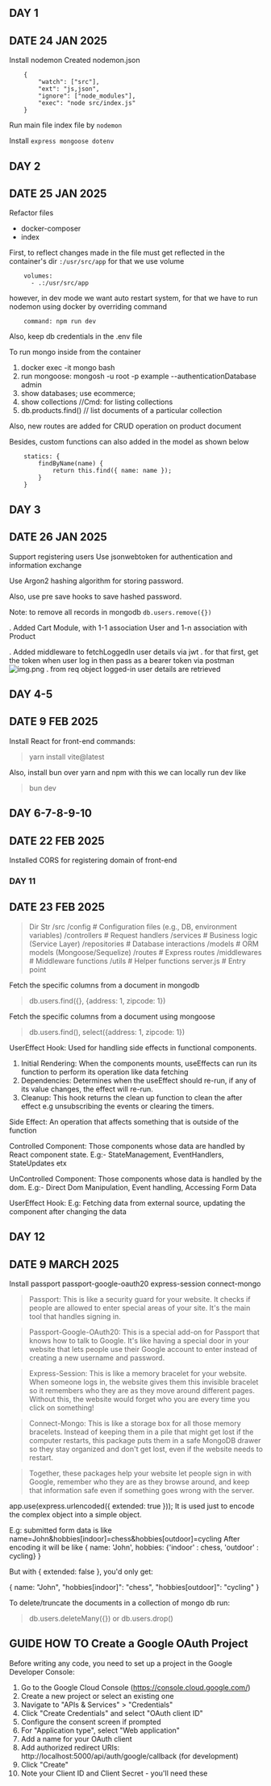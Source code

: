 ## DAY 1 

## DATE 24 JAN 2025

Install nodemon 
Created nodemon.json

```
    {
        "watch": ["src"],
        "ext": "js,json",
        "ignore": ["node_modules"],
        "exec": "node src/index.js"
    }
```
Run main file index file by `nodemon`

Install `express mongoose dotenv`


## DAY 2

## DATE 25 JAN 2025

Refactor files 
  - docker-composer 
  - index

First, to reflect changes made in the file must get reflected in the container's dir `:/usr/src/app` for that we use 
volume
```
    volumes:
      - .:/usr/src/app
```
however, in dev mode we want auto restart system, for that we have to run nodemon using docker by overriding command

```
    command: npm run dev
```

Also, keep db credentials in the .env file


To run mongo inside from the container

1. docker exec -it mongo bash
2. run mongoose: mongosh -u root -p example --authenticationDatabase admin
3. show databases; use ecommerce;
3. show collections //Cmd: for listing collections
4. db.products.find() // list documents of a particular collection


Also, new routes are added for CRUD operation on product document

Besides, custom functions can also added in the model as shown below 
```}, {
    statics: {
        findByName(name) {
            return this.find({ name: name });
        }
    }
```


## DAY 3

## DATE 26 JAN 2025

Support registering users
Use jsonwebtoken for authentication and information exchange


Use Argon2 hashing algorithm for storing password.

Also, use pre save hooks to save hashed password.

Note: to remove all records in mongodb `db.users.remove({})`


. Added Cart Module, with 1-1 association User and 1-n association with Product

. Added middleware to fetchLoggedIn user details via jwt
. for that first, get the token when user log in then pass as a bearer token via postman 
  ![img.png](img.png)
. from req object logged-in user details are retrieved

## DAY 4-5

## DATE 9 FEB 2025

Install React for front-end
commands:
> yarn install vite@latest

Also, install bun over yarn and npm
with this we can locally run dev like
> bun dev

## DAY 6-7-8-9-10

## DATE 22 FEB 2025

Installed CORS for registering domain of front-end

### DAY 11

## DATE 23 FEB 2025

> Dir Str
> /src
> /config # Configuration files (e.g., DB, environment variables)
> /controllers # Request handlers
> /services # Business logic (Service Layer)
> /repositories # Database interactions
> /models # ORM models (Mongoose/Sequelize)
> /routes # Express routes
> /middlewares # Middleware functions
> /utils # Helper functions
> server.js # Entry point


Fetch the specific columns from a document in mongodb
> db.users.find({}, {address: 1, zipcode: 1})


Fetch the specific columns from a document using mongoose
> db.users.find(), select({address: 1, zipcode: 1})


UserEffect Hook:
Used for handling side effects in functional components.

1. Initial Rendering: When the components mounts, useEffects can run its function to perform its operation like data
   fetching
2. Dependencies: Determines when the useEffect should re-run, if any of its value changes, the effect will re-run.
3. Cleanup: This hook returns the clean up function to clean the after effect e.g unsubscribing the events or clearing
   the timers.

Side Effect: An operation that affects something that is outside of the function

Controlled Component: Those components whose data are handled by React component state.
E.g:- StateManagement, EventHandlers, StateUpdates etx

UnControlled Component: Those components whose data is handled by the dom.
E.g:- Direct Dom Manipulation, Event handling, Accessing Form Data

UserEffect Hook:
E.g: Fetching data from external source, updating the component after changing the data 

## DAY 12

## DATE 9 MARCH 2025

Install passport passport-google-oauth20 express-session connect-mongo

> Passport: This is like a security guard for your website.
> It checks if people are allowed to enter special areas of your site.
> It's the main tool that handles signing in.

> Passport-Google-OAuth20: This is a special add-on for Passport that knows how to talk to Google.
> It's like having a special door in your website that lets people use their Google account to enter instead of creating
> a
> new username and password.

> Express-Session: This is like a memory bracelet for your website.
> When someone logs in, the website gives them this invisible bracelet so it remembers who they are as they move around
> different pages.
> Without this, the website would forget who you are every time you click on something!

> Connect-Mongo: This is like a storage box for all those memory bracelets.
> Instead of keeping them in a pile that might get lost if the computer restarts, this package puts them in a safe
> MongoDB
> drawer
> so they stay organized and don't get lost, even if the website needs to restart.

> Together, these packages help your website let people sign in with Google, remember who they are as they browse
> around,
> and keep that information safe even if something goes wrong with the server.


app.use(express.urlencoded({ extended: true }));
It is used just to encode the complex object into a simple object.

E.g:
submitted form data is like name=John&hobbies[indoor]=chess&hobbies[outdoor]=cycling
After encoding it will be like
{
name: 'John',
hobbies: {'indoor' : chess, 'outdoor' : cycling}
}

But with { extended: false }, you'd only get:

{
name: "John",
"hobbies[indoor]": "chess",
"hobbies[outdoor]": "cycling"
}

To delete/truncate the documents in a collection of mongo db run:
> db.users.deleteMany({})
> or
> db.users.drop()

## GUIDE HOW TO Create a Google OAuth Project

Before writing any code, you need to set up a project in the Google Developer Console:

1. Go to the Google Cloud Console (https://console.cloud.google.com/)
2. Create a new project or select an existing one
3. Navigate to "APIs & Services" > "Credentials"
4. Click "Create Credentials" and select "OAuth client ID"
5. Configure the consent screen if prompted
6. For "Application type", select "Web application"
7. Add a name for your OAuth client
8. Add authorized redirect URIs: http://localhost:5000/api/auth/google/callback (for development)
9. Click "Create"
10. Note your Client ID and Client Secret - you'll need these